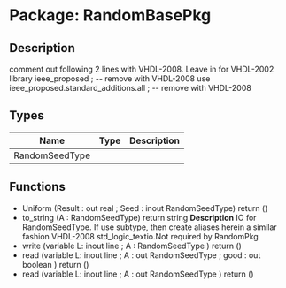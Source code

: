 # Package: RandomBasePkg
## Description
comment out following 2 lines with VHDL-2008.  Leave in for VHDL-2002 
library ieee_proposed ;						          -- remove with VHDL-2008
use ieee_proposed.standard_additions.all ;   -- remove with VHDL-2008

## Types
| Name           | Type | Description |
| -------------- | ---- | ----------- |
| RandomSeedType |      |             |
## Functions
- Uniform <font id="function_arguments">(Result : out real ;  Seed : inout RandomSeedType)</font> <font id="function_return">return ()</font>
- to_string <font id="function_arguments">(A : RandomSeedType)</font> <font id="function_return">return string</font>
**Description**
IO for RandomSeedType.  If use subtype, then create aliases herein a similar fashion VHDL-2008 std_logic_textio.Not required by RandomPkg
- write <font id="function_arguments">(variable L: inout line ; A : RandomSeedType )</font> <font id="function_return">return ()</font>
- read <font id="function_arguments">(variable L: inout line ; A : out RandomSeedType ; good : out boolean )</font> <font id="function_return">return ()</font>
- read <font id="function_arguments">(variable L: inout line ; A : out RandomSeedType )</font> <font id="function_return">return ()</font>
